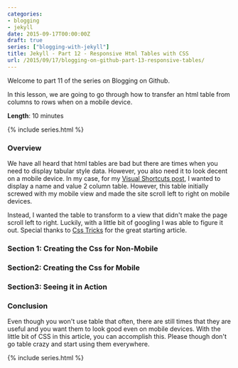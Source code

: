 ```yaml
---
categories:
- blogging
- jekyll
date: 2015-09-17T00:00:00Z
draft: true
series: ["blogging-with-jekyll"]
title: Jekyll - Part 12 - Responsive Html Tables with CSS
url: /2015/09/17/blogging-on-github-part-13-responsive-tables/
---
```


Welcome to part 11 of the series on Blogging on Github.  

In this lesson, we are going to go through how to transfer an html table from columns to rows when on a mobile device.    

**Length**: 10 minutes

{% include series.html %}

### Overview

We have all heard that html tables are bad but there are times when you need to display tabular style data.  However, you also need it to look decent on a mobile device.  In my case, for my [Visual Shortcuts post]({{site.url}}/visual-studio-shortcuts/), I wanted to display a name and value 2 column table.  However, this table initially screwed with my mobile view and made the site scroll left to right on mobile devices.  

Instead, I wanted the table to transform to a view that didn't make the page scroll left to right.  Luckily, with a little bit of googling I was able to figure it out. Special thanks to [Css Tricks]( https://css-tricks.com/responsive-data-tables/) for the great starting article.

### Section 1: Creating the Css for Non-Mobile


### Section2: Creating the Css for Mobile


### Section3: Seeing it in Action










### Conclusion

Even though you won't use table that often, there are still times that they are useful and you want them to look good even on mobile devices.  With the little bit of CSS in this article, you can accomplish this.  Please though don't go table crazy and start using them everywhere.    


{% include series.html %}
